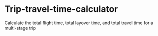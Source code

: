 # Trip-travel-time-calculator

Calculate the total flight time, total layover time, and total travel time for a multi-stage trip
